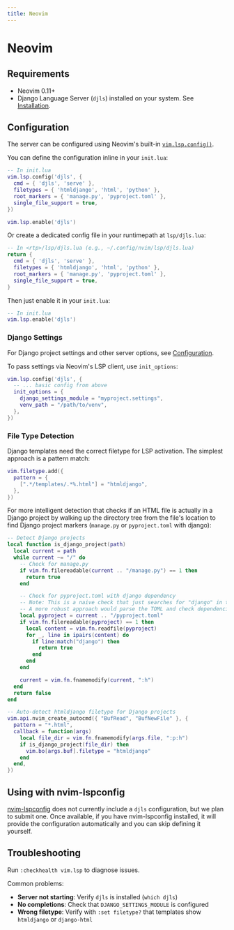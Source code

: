 ```yaml
---
title: Neovim
---
```


# Neovim

## Requirements

- Neovim 0.11+
- Django Language Server (`djls`) installed on your system. See [Installation](../index.md#installation).

## Configuration

The server can be configured using Neovim's built-in [`vim.lsp.config()`](https://neovim.io/doc/user/lsp.html#lsp-config).

You can define the configuration inline in your `init.lua`:

```lua
-- In init.lua
vim.lsp.config('djls', {
  cmd = { 'djls', 'serve' },
  filetypes = { 'htmldjango', 'html', 'python' },
  root_markers = { 'manage.py', 'pyproject.toml' },
  single_file_support = true,
})

vim.lsp.enable('djls')
```

Or create a dedicated config file in your runtimepath at `lsp/djls.lua`:

```lua
-- In <rtp>/lsp/djls.lua (e.g., ~/.config/nvim/lsp/djls.lua)
return {
  cmd = { 'djls', 'serve' },
  filetypes = { 'htmldjango', 'html', 'python' },
  root_markers = { 'manage.py', 'pyproject.toml' },
  single_file_support = true,
}
```

Then just enable it in your `init.lua`:

```lua
-- In init.lua
vim.lsp.enable('djls')
```

### Django Settings

For Django project settings and other server options, see [Configuration](../configuration.md).

To pass settings via Neovim's LSP client, use `init_options`:

```lua
vim.lsp.config('djls', {
  -- ... basic config from above
  init_options = {
    django_settings_module = "myproject.settings",
    venv_path = "/path/to/venv",
  },
})
```

### File Type Detection

Django templates need the correct filetype for LSP activation. The simplest approach is a pattern match:

```lua
vim.filetype.add({
  pattern = {
    [".*/templates/.*%.html"] = "htmldjango",
  },
})
```

For more intelligent detection that checks if an HTML file is actually in a Django project by walking up the directory tree from the file's location to find Django project markers (`manage.py` or `pyproject.toml` with django):

```lua
-- Detect Django projects
local function is_django_project(path)
  local current = path
  while current ~= "/" do
    -- Check for manage.py
    if vim.fn.filereadable(current .. "/manage.py") == 1 then
      return true
    end

    -- Check for pyproject.toml with django dependency
    -- Note: This is a naive check that just searches for "django" in the file.
    -- A more robust approach would parse the TOML and check dependencies properly.
    local pyproject = current .. "/pyproject.toml"
    if vim.fn.filereadable(pyproject) == 1 then
      local content = vim.fn.readfile(pyproject)
      for _, line in ipairs(content) do
        if line:match("django") then
          return true
        end
      end
    end

    current = vim.fn.fnamemodify(current, ":h")
  end
  return false
end

-- Auto-detect htmldjango filetype for Django projects
vim.api.nvim_create_autocmd({ "BufRead", "BufNewFile" }, {
  pattern = "*.html",
  callback = function(args)
    local file_dir = vim.fn.fnamemodify(args.file, ":p:h")
    if is_django_project(file_dir) then
      vim.bo[args.buf].filetype = "htmldjango"
    end
  end,
})
```

## Using with nvim-lspconfig

[nvim-lspconfig](https://github.com/neovim/nvim-lspconfig) does not currently include a `djls` configuration, but we plan to submit one. Once available, if you have nvim-lspconfig installed, it will provide the configuration automatically and you can skip defining it yourself.

## Troubleshooting

Run `:checkhealth vim.lsp` to diagnose issues.

Common problems:

- **Server not starting**: Verify `djls` is installed (`which djls`)
- **No completions**: Check that `DJANGO_SETTINGS_MODULE` is configured
- **Wrong filetype**: Verify with `:set filetype?` that templates show `htmldjango` or `django-html`
